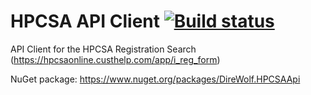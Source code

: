 # HPCSA API Client [![Build status](https://ci.appveyor.com/api/projects/status/4nskkp3gucup0k0n)](https://ci.appveyor.com/project/Walkman100/HPCSAApiClient)
API Client for the HPCSA Registration Search (https://hpcsaonline.custhelp.com/app/i_reg_form)

NuGet package: https://www.nuget.org/packages/DireWolf.HPCSAApi
